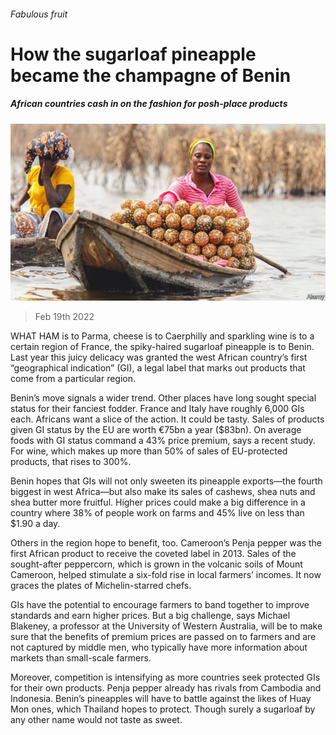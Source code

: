 ###### Fabulous fruit

# How the sugarloaf pineapple became the champagne of Benin 

##### African countries cash in on the fashion for posh-place products 

![image](images/20220219_MAP003_1.jpg) 

> Feb 19th 2022 

WHAT HAM is to Parma, cheese is to Caerphilly and sparkling wine is to a certain region of France, the spiky-haired sugarloaf pineapple is to Benin. Last year this juicy delicacy was granted the west African country’s first “geographical indication” (GI), a legal label that marks out products that come from a particular region.

Benin’s move signals a wider trend. Other places have long sought special status for their fanciest fodder. France and Italy have roughly 6,000 GIs each. Africans want a slice of the action. It could be tasty. Sales of products given GI status by the EU are worth €75bn a year ($83bn). On average foods with GI status command a 43% price premium, says a recent study. For wine, which makes up more than 50% of sales of EU-protected products, that rises to 300%.


Benin hopes that GIs will not only sweeten its pineapple exports—the fourth biggest in west Africa—but also make its sales of cashews, shea nuts and shea butter more fruitful. Higher prices could make a big difference in a country where 38% of people work on farms and 45% live on less than $1.90 a day.

Others in the region hope to benefit, too. Cameroon’s Penja pepper was the first African product to receive the coveted label in 2013. Sales of the sought-after peppercorn, which is grown in the volcanic soils of Mount Cameroon, helped stimulate a six-fold rise in local farmers’ incomes. It now graces the plates of Michelin-starred chefs.

GIs have the potential to encourage farmers to band together to improve standards and earn higher prices. But a big challenge, says Michael Blakeney, a professor at the University of Western Australia, will be to make sure that the benefits of premium prices are passed on to farmers and are not captured by middle men, who typically have more information about markets than small-scale farmers.

Moreover, competition is intensifying as more countries seek protected GIs for their own products. Penja pepper already has rivals from Cambodia and Indonesia. Benin’s pineapples will have to battle against the likes of Huay Mon ones, which Thailand hopes to protect. Though surely a sugarloaf by any other name would not taste as sweet.

